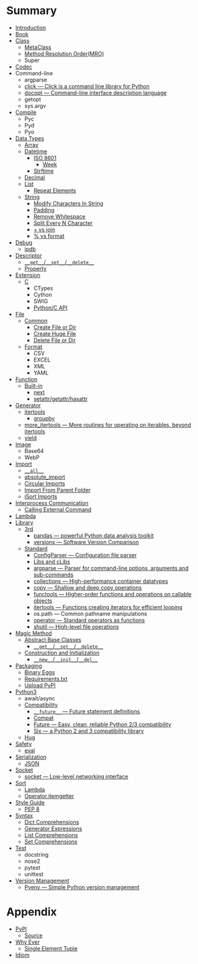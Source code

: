 # Summary

* [Introduction](README.md)
* [Book](Book/README.md)
* [Class](Class/README.md)
  * [MetaClass](Class/meta-class.md)
  * [Method Resolution Order(MRO)](Class/method_resolution_order.md)
  * Super
* [Codec](Codec/README.md)
* Command-line
  * argparse
  * [click — Click is a command line library for Python](http://click.pocoo.org/)
  * [docopt — Command-line interface description language](http://docopt.org/)
  * getopt
  * sys.argv
* [Compile](Compile/README.md)
  * Pyc
  * Pyd
  * Pyo
* [Data Types](DataTypes/README.md)
  * [Array](DataTypes/Array/README.md)
  * [Datetime](DataTypes/Datetime/README.md)
    * [ISO 8601](DataTypes/Datetime/ISO8601/README.md)
      * [Week](DataTypes/Datetime/ISO8601/Week.md)
    * [Strftime](DataTypes/Datetime/Strftime.md)
  * [Decimal](DataTypes/Decimal/README.md)
  * [List](DataTypes/List/README.md)
    * [Repeat Elements](DataTypes/List/repeat-elements.md)
  * [String](DataTypes/String/README.md)
    * [Modify Characters In String](DataTypes/String/modify-characters-in-string.md)
    * [Padding](DataTypes/String/padding.md)
    * [Remove Whitespace](DataTypes/String/remove-white-space.md)
    * [Split Every N Character](DataTypes/String/split-every-n-character.md)
    * [+ vs join](DataTypes/String/plus-vs-join.md)
    * [% vs format](DataTypes/String/percent-sign-vs-format.md)
* [Debug](Debug/README.md)
  * [ipdb](Debug/ipdb.md)
* [Descriptor](Descriptor/README.md)
  * [``__get__``/``__set__``/``__delete__``](Descriptor/__get__-__set__-__delete__.md)
  * [Property](Descriptor/Property.md)
* [Extension](Extension/README.md)
  * [C](Extension/C/README.md)
    * CTypes
    * Cython
    * SWIG
    * [Python/C API](Extension/C/python-c-api.md)
* [File](File/README.md)
  * [Common](File/Common/README.md)
    * [Create File or Dir](File/Common/create-file-or-dir.md)
    * [Create Huge File](File/Common/create-huge-file.md)
    * [Delete File or Dir](File/Common/delete-file-or-dir.md)
  * [Format](File/Common/README.md)
    * CSV
    * EXCEL
    * XML
    * YAML
* [Function](Function/README.md)
  * [Built-in](Function/Built-in/README.md)
    * [next](Function/Built-in/next.md)
    * [setattr/getattr/hasattr](Function/Built-in/setattr-getattr-hasattr.md)
* [Generator](Generator/README.md)
  * [itertools](Generator/itertools/README.md)
    * [groupby](Generator/itertools/groupby.md)
  * [more_itertools — More routines for operating on iterables, beyond itertools](Generator/more_itertools.md)
  * [yield](Generator/yield.md)
* [Image](Image/README.md)
  * Base64
  * WebP
* [Import](Import/README.md)
  * [``__all__``](Import/all.md)
  * [absolute_import](Import/absolute_import.md)
  * [Circular Imports](Import/circular-imports.md)
  * [Import From Parent Folder](Import/import-from-parent-folder.md)
  * [iSort Imports](Import/iSort-imports.md)
* [Interprocess Communication](InterprocessCommunication/README.md)
  * [Calling External Command](InterprocessCommunication/calling-external-command.md)
* [Lambda](Lambda/README.md)
* [Library](Library/README.md)
  * [3rd](Library/3rd/README.md)
    * [pandas — powerful Python data analysis toolkit](Library/3rd/pandas.md)
    * [versions — Software Version Comparison](Library/3rd/versions.md)
  * [Standard](Library/Standard/README.md)
    * [ConfigParser — Configuration file parser](Library/Standard/ConfigParser.md)
    * [Libs and cLibs](Library/Standard/libs-and-clibs.md)
    * [argparse — Parser for command-line options, arguments and sub-commands](Library/Standard/argparse.md)
    * [collections — High-performance container datatypes](Library/Standard/collections.md)
    * [copy — Shallow and deep copy operations](Library/Standard/copy.md)
    * [functools — Higher-order functions and operations on callable objects](Library/Standard/functools.md)
    * [itertools — Functions creating iterators for efficient looping](Library/Standard/itertools.md)
    * os.path — Common pathname manipulations
    * [operator — Standard operators as functions](Library/Standard/operator.md)
    * [shutil — High-level file operations](Library/Standard/shutil.md)
* [Magic Method](MagicMethod/README.md)
  * [Abstract Base Classes](MagicMethod/AbstractBaseClasses/README.md)
    * [``__get__``/``__set__``/``__delete__``](MagicMethod/AbstractBaseClasses/__get__-__set__-__delete__.md)
  * [Construction and Initialization](MagicMethod/ConstructionandInitialization/README.md)
    * [``__new__``/``__init__``/``__del__``](MagicMethod/ConstructionandInitialization/__new__-__init__-__del__.md)
* [Packaging](Packaging/README.md)
  * [Binary Eggs](Packaging/binary-eggs.md)
  * [Requirements.txt](Packaging/requirements.txt.md)
  * [Upload PyPI](Packaging/upload-pypi.md)
* [Python3](Python3/README.md)
  * await/async
  * [Compatibility](Python3/Compatibility/README.md)
    * [``__future__`` — Future statement definitions](Python3/Compatibility/__future__.md)
    * [Compat](Python3/Compatibility/Compat.md)
    * [Future — Easy, clean, reliable Python 2/3 compatibility](Python3/Compatibility/Future.md)
    * [Six — a Python 2 and 3 compatibility library](Python3/Compatibility/Six.md)
  * [Hug](Python3/Hug.md)
* [Safety](Safety/README.md)
  * [eval](Safety/eval.md)
* [Serialization](Serialization/README.md)
  * [JSON](Serialization/JSON.md)
* [Socket](Socket/README.md)
  * [socket — Low-level networking interface](Socket/Socket.md)
* [Sort](Sort/README.md)
  * [Lambda](Sort/Lambda.md)
  * [Operator.itemgetter](Sort/Operator.itemgetter.md)
* [Style Guide](StyleGuide/README.md)
  * [PEP 8](StyleGuide/PEP8.md)
* [Syntax](Syntax/README.md)
  * [Dict Comprehensions](Syntax/dict-comprehensions.md)
  * [Generator Expressions](Syntax/generator-expressions.md)
  * [List Comprehensions](Syntax/list-comprehensions.md)
  * [Set Comprehensions](Syntax/set-comprehensions.md)
* [Test](Test/README.md)
  * docstring
  * nose2
  * pytest
  * unittest
* [Version Management](VersionManagement/README.md)
  * [Pyenv — Simple Python version management](VersionManagement/Pyenv.md)

# Appendix

* [PyPI](PyPI/README.md)
  * [Source](PyPI/source.md)
* [Why Ever](WhyEver/README.md)
  * [Single Element Tuple](WhyEver/single-element-tuple.md)
* [Idiom](Idiom/README.md)